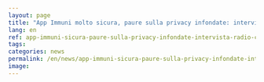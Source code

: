 ```yaml
---
layout: page
title: "App Immuni molto sicura, paure sulla privacy infondate: intervista per Radio Cusano Campus"
lang: en
ref: app-immuni-sicura-paure-sulla-privacy-infondate-intervista-radio-cusano-campus
tags:
categories: news
permalink: /en/news/app-immuni-sicura-paure-sulla-privacy-infondate-intervista-radio-cusano-campus
image:
---
```

